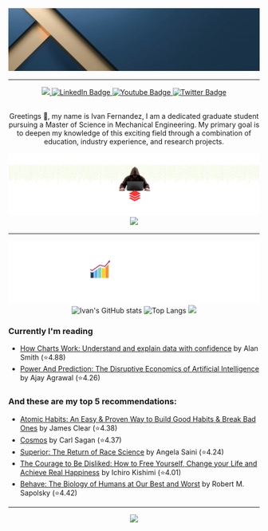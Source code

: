 
<!--
**Cakecofee/Cakecofee** is a ✨ _special_ ✨ repository because its `README.md` (this file) appears on your GitHub profile.

Here are some ideas to get you started:

- 🔭 I’m currently working on ...
- 🌱 I’m currently learning ...
- 👯 I’m looking to collaborate on ...
- 🤔 I’m looking for help with ...
- 💬 Ask me about ...
- 📫 How to reach me: ...
- 😄 Pronouns: ...
- ⚡ Fun fact: ...
-->

<div align="center">
<img src="assets/Ivan fernandez.gif">

---

<!--Header: end-->

<!--Social Links Badges: start-->

<div id="badges">

<a href="https://github.com/mralpha786">
  <img src="https://img.shields.io/badge/GitHub-181717.svg?style=for-the-badge&logo=GitHub&logoColor=white">
</a>
<a href="https://www.linkedin.com/in/ivanfernandez760/">
    <img src="https://img.shields.io/badge/LinkedIn-blue?style=for-the-badge&logo=linkedin&logoColor=white" alt="LinkedIn Badge"/>
  </a>
 <a href="your-youtube-URL">
    <img src="https://img.shields.io/badge/YouTube-red?style=for-the-badge&logo=youtube&logoColor=white" alt="Youtube Badge"/>
  </a>
 <a href="your-twitter-URL">
    <img src="https://img.shields.io/badge/Twitter-blue?style=for-the-badge&logo=twitter&logoColor=white" alt="Twitter Badge"/>
  </a>
</div>
  <img src="https://komarev.com/ghpvc/?username=Ivan-Jesus-Fernandez&style=flat-square&color=blue" alt=""/>


<!--Social Links Badges: end-->

<!--About me: start-->
  
  <p>Greetings 👋, my name is Ivan Fernandez, I am a dedicated graduate student pursuing a Master of Science in Mechanical Engineering. My primary goal is to deepen my knowledge of this exciting field through a combination of education, industry experience, and research projects.<p>

<!--About me: end-->

<!--Tech stack: start-->

<img src="assets/tech_stack.png">

<img src="https://skillicons.dev/icons?i=py,cpp,matlab" />
  
  ---
<!--Tech stack: end-->

<!--Statistics: start-->

<img src="assets/stats.png">

  <img alt="Ivan's GitHub stats" width="406" src="https://github-readme-stats.vercel.app/api?username=Ivan-Jesus-Fernandez&custom_title=Github+Stats&bg_color=00000000&hide_border=true&show_icons=true&text_color=667799&title_color=388286&icon_color=388286">
  <img alt="Top Langs" width="350" src="https://github-readme-stats.vercel.app/api/top-langs/?username=Ivan-Jesus-Fernandez&layout=compact&hide_border=true&bg_color=00000000&text_color=667799&custom_title=Top+Languages&title_color=388286">

<!--Statistics: end-->

<!--More Details: start-->

<img src="img/more_things.png">
</div>

### Currently I'm reading

<!-- CURRENT:START -->
- [How Charts Work: Understand and explain data with confidence](https://www.goodreads.com/review/show/5484902674?utm_medium=api&utm_source=rss) by Alan Smith (⭐️4.88)
- [Power And Prediction: The Disruptive Economics of Artificial Intelligence](https://www.goodreads.com/review/show/5475726255?utm_medium=api&utm_source=rss) by Ajay Agrawal (⭐️4.26)
<!-- CURRENT:END -->

### And these are my top 5 recommendations:

<!-- TOP-FIVE:START -->
- [Atomic Habits: An Easy & Proven Way to Build Good Habits & Break Bad Ones](https://www.goodreads.com/review/show/5163920324?utm_medium=api&utm_source=rss) by James Clear (⭐️4.38)
- [Cosmos](https://www.goodreads.com/review/show/5185708367?utm_medium=api&utm_source=rss) by Carl Sagan (⭐️4.37)
- [Superior: The Return of Race Science](https://www.goodreads.com/review/show/5185724578?utm_medium=api&utm_source=rss) by Angela Saini (⭐️4.24)
- [The Courage to Be Disliked: How to Free Yourself, Change your Life and Achieve Real Happiness](https://www.goodreads.com/review/show/5163912949?utm_medium=api&utm_source=rss) by Ichiro Kishimi (⭐️4.01)
- [Behave: The Biology of Humans at Our Best and Worst](https://www.goodreads.com/review/show/5163914631?utm_medium=api&utm_source=rss) by Robert M. Sapolsky (⭐️4.42)
<!-- TOP-FIVE:END -->

<!--More Details: end-->

<!--Footer: start-->
<div align="center">

---

<img src="img/with_love.png">
</div>
